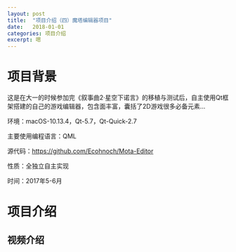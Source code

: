 ```yaml
---
layout: post
title:  "项目介绍（四）魔塔编辑器项目"
date:   2018-01-01
categories: 项目介绍
excerpt: 嗯
---
```

<script type="text/javascript" src="http://cdn.mathjax.org/mathjax/latest/MathJax.js?config=TeX-AMS-MML_HTMLorMML"></script>

<script type="text/x-mathjax-config">
    MathJax.Hub.Config({
        tex2jax: {inlineMath: [['$', '$']]},
        messageStyle: "none"
    });
</script>

# 项目背景

这是在大一的时候参加完《叙事曲2·星空下诺言》的移植与测试后，自主使用Qt框架搭建的自己的游戏编辑器，包含面丰富，囊括了2D游戏很多必备元素...

环境：macOS-10.13.4，Qt-5.7，Qt-Quick-2.7

主要使用编程语言：QML

源代码：https://github.com/Ecohnoch/Mota-Editor

性质：全独立自主实现

时间：2017年5-6月



# 项目介绍

## 视频介绍